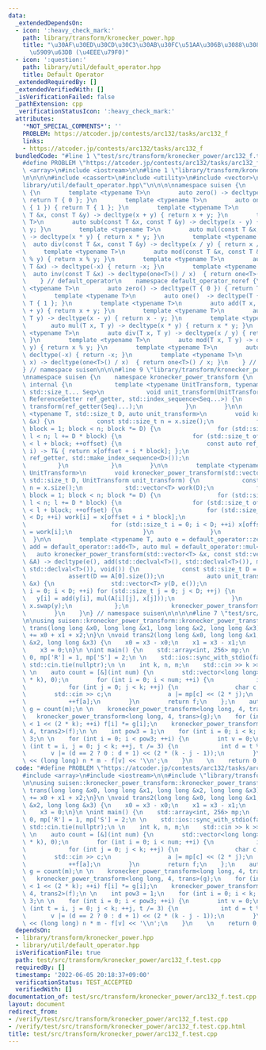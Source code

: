 ```yaml
---
data:
  _extendedDependsOn:
  - icon: ':heavy_check_mark:'
    path: library/transform/kronecker_power.hpp
    title: "\u30AF\u30ED\u30CD\u30C3\u30AB\u30FC\u51AA\u306B\u3088\u308B\u7DDA\u5F62\
      \u5909\u63DB (\u4EEE\u79F0)"
  - icon: ':question:'
    path: library/util/default_operator.hpp
    title: Default Operator
  _extendedRequiredBy: []
  _extendedVerifiedWith: []
  _isVerificationFailed: false
  _pathExtension: cpp
  _verificationStatusIcon: ':heavy_check_mark:'
  attributes:
    '*NOT_SPECIAL_COMMENTS*': ''
    PROBLEM: https://atcoder.jp/contests/arc132/tasks/arc132_f
    links:
    - https://atcoder.jp/contests/arc132/tasks/arc132_f
  bundledCode: "#line 1 \"test/src/transform/kronecker_power/arc132_f.test.cpp\"\n\
    #define PROBLEM \"https://atcoder.jp/contests/arc132/tasks/arc132_f\"\n\n#include\
    \ <array>\n#include <iostream>\n\n#line 1 \"library/transform/kronecker_power.hpp\"\
    \n\n\n\n#include <cassert>\n#include <utility>\n#include <vector>\n\n#line 1 \"\
    library/util/default_operator.hpp\"\n\n\n\nnamespace suisen {\n    namespace default_operator\
    \ {\n        template <typename T>\n        auto zero() -> decltype(T { 0 }) {\
    \ return T { 0 }; }\n        template <typename T>\n        auto one()  -> decltype(T\
    \ { 1 }) { return T { 1 }; }\n        template <typename T>\n        auto add(const\
    \ T &x, const T &y) -> decltype(x + y) { return x + y; }\n        template <typename\
    \ T>\n        auto sub(const T &x, const T &y) -> decltype(x - y) { return x -\
    \ y; }\n        template <typename T>\n        auto mul(const T &x, const T &y)\
    \ -> decltype(x * y) { return x * y; }\n        template <typename T>\n      \
    \  auto div(const T &x, const T &y) -> decltype(x / y) { return x / y; }\n   \
    \     template <typename T>\n        auto mod(const T &x, const T &y) -> decltype(x\
    \ % y) { return x % y; }\n        template <typename T>\n        auto neg(const\
    \ T &x) -> decltype(-x) { return -x; }\n        template <typename T>\n      \
    \  auto inv(const T &x) -> decltype(one<T>() / x)  { return one<T>() / x; }\n\
    \    } // default_operator\n    namespace default_operator_noref {\n        template\
    \ <typename T>\n        auto zero() -> decltype(T { 0 }) { return T { 0 }; }\n\
    \        template <typename T>\n        auto one()  -> decltype(T { 1 }) { return\
    \ T { 1 }; }\n        template <typename T>\n        auto add(T x, T y) -> decltype(x\
    \ + y) { return x + y; }\n        template <typename T>\n        auto sub(T x,\
    \ T y) -> decltype(x - y) { return x - y; }\n        template <typename T>\n \
    \       auto mul(T x, T y) -> decltype(x * y) { return x * y; }\n        template\
    \ <typename T>\n        auto div(T x, T y) -> decltype(x / y) { return x / y;\
    \ }\n        template <typename T>\n        auto mod(T x, T y) -> decltype(x %\
    \ y) { return x % y; }\n        template <typename T>\n        auto neg(T x) ->\
    \ decltype(-x) { return -x; }\n        template <typename T>\n        auto inv(T\
    \ x) -> decltype(one<T>() / x)  { return one<T>() / x; }\n    } // default_operator\n\
    } // namespace suisen\n\n\n#line 9 \"library/transform/kronecker_power.hpp\"\n\
    \nnamespace suisen {\n    namespace kronecker_power_transform {\n        namespace\
    \ internal {\n            template <typename UnitTransform, typename ReferenceGetter,\
    \ std::size_t... Seq>\n            void unit_transform(UnitTransform transform,\
    \ ReferenceGetter ref_getter, std::index_sequence<Seq...>) {\n               \
    \ transform(ref_getter(Seq)...);\n            }\n        }\n\n        template\
    \ <typename T, std::size_t D, auto unit_transform>\n        void kronecker_power_transform(std::vector<T>\
    \ &x) {\n            const std::size_t n = x.size();\n            for (std::size_t\
    \ block = 1; block < n; block *= D) {\n                for (std::size_t l = 0;\
    \ l < n; l += D * block) {\n                    for (std::size_t offset = l; offset\
    \ < l + block; ++offset) {\n                        const auto ref_getter = [&](std::size_t\
    \ i) -> T& { return x[offset + i * block]; };\n                        internal::unit_transform(unit_transform,\
    \ ref_getter, std::make_index_sequence<D>());\n                    }\n       \
    \         }\n            }\n        }\n\n        template <typename T, typename\
    \ UnitTransform>\n        void kronecker_power_transform(std::vector<T> &x, const\
    \ std::size_t D, UnitTransform unit_transform) {\n            const std::size_t\
    \ n = x.size();\n            std::vector<T> work(D);\n            for (std::size_t\
    \ block = 1; block < n; block *= D) {\n                for (std::size_t l = 0;\
    \ l < n; l += D * block) {\n                    for (std::size_t offset = l; offset\
    \ < l + block; ++offset) {\n                        for (std::size_t i = 0; i\
    \ < D; ++i) work[i] = x[offset + i * block];\n                        unit_transform(work);\n\
    \                        for (std::size_t i = 0; i < D; ++i) x[offset + i * block]\
    \ = work[i];\n                    }\n                }\n            }\n      \
    \  }\n\n        template <typename T, auto e = default_operator::zero<T>, auto\
    \ add = default_operator::add<T>, auto mul = default_operator::mul<T>>\n     \
    \   auto kronecker_power_transform(std::vector<T> &x, const std::vector<std::vector<T>>\
    \ &A) -> decltype(e(), add(std::declval<T>(), std::declval<T>()), mul(std::declval<T>(),\
    \ std::declval<T>()), void()) {\n            const std::size_t D = A.size();\n\
    \            assert(D == A[0].size());\n            auto unit_transform = [&](std::vector<T>\
    \ &x) {\n                std::vector<T> y(D, e());\n                for (std::size_t\
    \ i = 0; i < D; ++i) for (std::size_t j = 0; j < D; ++j) {\n                 \
    \   y[i] = add(y[i], mul(A[i][j], x[j]));\n                }\n               \
    \ x.swap(y);\n            };\n            kronecker_power_transform<T>(x, D, unit_transform);\n\
    \        }\n    }\n} // namespace suisen\n\n\n\n#line 7 \"test/src/transform/kronecker_power/arc132_f.test.cpp\"\
    \n\nusing suisen::kronecker_power_transform::kronecker_power_transform;\n\nvoid\
    \ trans(long long &x0, long long &x1, long long &x2, long long &x3) {\n    x3\
    \ += x0 + x1 + x2;\n}\n \nvoid trans2(long long &x0, long long &x1, long long\
    \ &x2, long long &x3) {\n    x0 = x3 - x0;\n    x1 = x3 - x1;\n    x2 = x3 - x2;\n\
    \    x3 = 0;\n}\n \nint main() {\n    std::array<int, 256> mp;\n    mp['P'] =\
    \ 0, mp['R'] = 1, mp['S'] = 2;\n \n    std::ios::sync_with_stdio(false);\n   \
    \ std::cin.tie(nullptr);\n \n    int k, n, m;\n    std::cin >> k >> n >> m;\n\
    \ \n    auto count = [&](int num) {\n        std::vector<long long> f(1 << (2\
    \ * k), 0);\n        for (int i = 0; i < num; ++i) {\n            int a = 0;\n\
    \            for (int j = 0; j < k; ++j) {\n                char c;\n        \
    \        std::cin >> c;\n                a |= mp[c] << (2 * j);\n            }\n\
    \            ++f[a];\n        }\n        return f;\n    };\n    auto f = count(n),\
    \ g = count(m);\n \n    kronecker_power_transform<long long, 4, trans>(f);\n \
    \   kronecker_power_transform<long long, 4, trans>(g);\n    for (int i = 0; i\
    \ < 1 << (2 * k); ++i) f[i] *= g[i];\n    kronecker_power_transform<long long,\
    \ 4, trans2>(f);\n \n    int pow3 = 1;\n    for (int i = 0; i < k; ++i) pow3 *=\
    \ 3;\n \n    for (int i = 0; i < pow3; ++i) {\n        int v = 0;\n        for\
    \ (int t = i, j = 0; j < k; ++j, t /= 3) {\n            int d = t % 3;\n     \
    \       v |= (d == 2 ? 0 : d + 1) << (2 * (k - j - 1));\n        }\n        std::cout\
    \ << (long long) n * m - f[v] << '\\n';\n    }\n    \n    return 0;\n}\n"
  code: "#define PROBLEM \"https://atcoder.jp/contests/arc132/tasks/arc132_f\"\n\n\
    #include <array>\n#include <iostream>\n\n#include \"library/transform/kronecker_power.hpp\"\
    \n\nusing suisen::kronecker_power_transform::kronecker_power_transform;\n\nvoid\
    \ trans(long long &x0, long long &x1, long long &x2, long long &x3) {\n    x3\
    \ += x0 + x1 + x2;\n}\n \nvoid trans2(long long &x0, long long &x1, long long\
    \ &x2, long long &x3) {\n    x0 = x3 - x0;\n    x1 = x3 - x1;\n    x2 = x3 - x2;\n\
    \    x3 = 0;\n}\n \nint main() {\n    std::array<int, 256> mp;\n    mp['P'] =\
    \ 0, mp['R'] = 1, mp['S'] = 2;\n \n    std::ios::sync_with_stdio(false);\n   \
    \ std::cin.tie(nullptr);\n \n    int k, n, m;\n    std::cin >> k >> n >> m;\n\
    \ \n    auto count = [&](int num) {\n        std::vector<long long> f(1 << (2\
    \ * k), 0);\n        for (int i = 0; i < num; ++i) {\n            int a = 0;\n\
    \            for (int j = 0; j < k; ++j) {\n                char c;\n        \
    \        std::cin >> c;\n                a |= mp[c] << (2 * j);\n            }\n\
    \            ++f[a];\n        }\n        return f;\n    };\n    auto f = count(n),\
    \ g = count(m);\n \n    kronecker_power_transform<long long, 4, trans>(f);\n \
    \   kronecker_power_transform<long long, 4, trans>(g);\n    for (int i = 0; i\
    \ < 1 << (2 * k); ++i) f[i] *= g[i];\n    kronecker_power_transform<long long,\
    \ 4, trans2>(f);\n \n    int pow3 = 1;\n    for (int i = 0; i < k; ++i) pow3 *=\
    \ 3;\n \n    for (int i = 0; i < pow3; ++i) {\n        int v = 0;\n        for\
    \ (int t = i, j = 0; j < k; ++j, t /= 3) {\n            int d = t % 3;\n     \
    \       v |= (d == 2 ? 0 : d + 1) << (2 * (k - j - 1));\n        }\n        std::cout\
    \ << (long long) n * m - f[v] << '\\n';\n    }\n    \n    return 0;\n}"
  dependsOn:
  - library/transform/kronecker_power.hpp
  - library/util/default_operator.hpp
  isVerificationFile: true
  path: test/src/transform/kronecker_power/arc132_f.test.cpp
  requiredBy: []
  timestamp: '2022-06-05 20:18:37+09:00'
  verificationStatus: TEST_ACCEPTED
  verifiedWith: []
documentation_of: test/src/transform/kronecker_power/arc132_f.test.cpp
layout: document
redirect_from:
- /verify/test/src/transform/kronecker_power/arc132_f.test.cpp
- /verify/test/src/transform/kronecker_power/arc132_f.test.cpp.html
title: test/src/transform/kronecker_power/arc132_f.test.cpp
---
```

